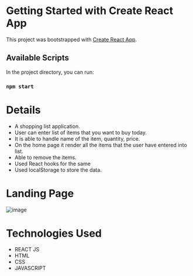 # Getting Started with Create React App

This project was bootstrapped with [Create React App](https://github.com/facebook/create-react-app).

## Available Scripts

In the project directory, you can run:

### `npm start`

# Details
* A shopping list application.
* User can enter list of items that you want to buy today.
* It is able to handle name of the item, quantity, price.
* On the home page it render all the items that the user have entered into list.
* Able to remove the items.
* Used React hooks for the same
* Used localStorage to store the data.
# Landing Page
![image](https://user-images.githubusercontent.com/108619671/198845054-fa0669ac-3c89-4dc6-a35f-4271882f87d9.png)
# Technologies Used
* REACT JS
* HTML 
* CSS
* JAVASCRIPT
